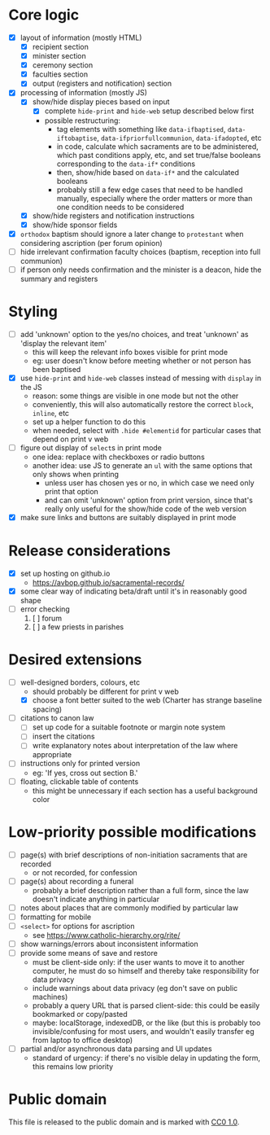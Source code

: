 # Core logic
- [x] layout of information (mostly HTML)
    - [x] recipient section
    - [x] minister section
    - [x] ceremony section
    - [x] faculties section
    - [x] output (registers and notification) section
- [x] processing of information (mostly JS)
    - [x] show/hide display pieces based on input
        - [x] complete `hide-print` and `hide-web` setup described below first
        - possible restructuring:
            - tag elements with something like `data-ifbaptised`, `data-iftobaptise`, `data-ifpriorfullcommunion`, `data-ifadopted`, etc
            - in code, calculate which sacraments are to be administered, which past conditions apply, etc, and set true/false booleans corresponding to the `data-if*` conditions
            - then, show/hide based on `data-if*` and the calculated booleans
            - probably still a few edge cases that need to be handled manually, especially where the order matters or more than one condition needs to be considered
    - [x] show/hide registers and notification instructions
    - [x] show/hide sponsor fields
- [x] `orthodox` baptism should ignore a later change to `protestant` when considering ascription (per forum opinion)
- [ ] hide irrelevant confirmation faculty choices (baptism, reception into full communion)
- [ ] if person only needs confirmation and the minister is a deacon, hide the summary and registers

# Styling
- [ ] add 'unknown' option to the yes/no choices, and treat 'unknown' as 'display the relevant item'
    - this will keep the relevant info boxes visible for print mode
    - eg: user doesn't know before meeting whether or not person has been baptised
- [x] use `hide-print` and `hide-web` classes instead of messing with `display` in the JS
    - reason: some things are visible in one mode but not the other
    - conveniently, this will also automatically restore the correct `block`, `inline`, etc
    - set up a helper function to do this
    - when needed, select with `.hide #elementid` for particular cases that depend on print v web
- [ ] figure out display of `select`s in print mode
    - one idea: replace with checkboxes or radio buttons
    - another idea: use JS to generate an `ul` with the same options that only shows when printing
        - unless user has chosen yes or no, in which case we need only print that option
        - and can omit 'unknown' option from print version, since that's really only useful for the show/hide code of the web version
- [x] make sure links and buttons are suitably displayed in print mode

# Release considerations
- [x] set up hosting on github.io
    - <https://avbop.github.io/sacramental-records/>
- [x] some clear way of indicating beta/draft until it's in reasonably good shape
- [ ] error checking
    1. [ ] forum
    2. [ ] a few priests in parishes

# Desired extensions
- [ ] well-designed borders, colours, etc
    - should probably be different for print v web
    - [x] choose a font better suited to the web (Charter has strange baseline spacing)
- [ ] citations to canon law
    - [ ] set up code for a suitable footnote or margin note system
    - [ ] insert the citations
    - [ ] write explanatory notes about interpretation of the law where appropriate
- [ ] instructions only for printed version
    - eg: 'If yes, cross out section B.'
- [ ] floating, clickable table of contents
    - this might be unnecessary if each section has a useful background color

# Low-priority possible modifications
- [ ] page(s) with brief descriptions of non-initiation sacraments that are recorded
    - or not recorded, for confession
- [ ] page(s) about recording a funeral
    - probably a brief description rather than a full form, since the law doesn't indicate anything in particular
- [ ] notes about places that are commonly modified by particular law
- [ ] formatting for mobile
- [ ] `<select>` for options for ascription
    - see <https://www.catholic-hierarchy.org/rite/>
- [ ] show warnings/errors about inconsistent information
- [ ] provide some means of save and restore
    - must be client-side only: if the user wants to move it to another computer, he must do so himself and thereby take responsibility for data privacy
    - include warnings about data privacy (eg don't save on public machines)
    - probably a query URL that is parsed client-side: this could be easily bookmarked or copy/pasted
    - maybe: localStorage, indexedDB, or the like (but this is probably too invisible/confusing for most users, and wouldn't easily transfer eg from laptop to office desktop)
- [ ] partial and/or asynchronous data parsing and UI updates
    - standard of urgency: if there's no visible delay in updating the form, this remains low priority

# Public domain
This file is released to the public domain and is marked with [CC0 1.0](https://creativecommons.org/publicdomain/zero/1.0/).
